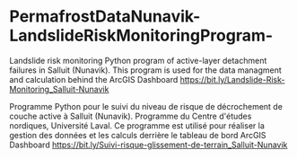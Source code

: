 # PermafrostDataNunavik-LandslideRiskMonitoringProgram-
Landslide risk monitoring Python program of active-layer detachment failures in Salluit (Nunavik). This program is used for the data managment and calculation behind the ArcGIS Dashboard https://bit.ly/Landslide-Risk-Monitoring_Salluit-Nunavik 

Programme Python pour le suivi du niveau de risque de décrochement de couche active à Salluit (Nunavik). Programme du Centre d'études nordiques, Université Laval. 
Ce programme est utilisé pour réaliser la gestion des données et les calculs derrière le tableau de bord ArcGIS Dashboard https://bit.ly/Suivi-risque-glissement-de-terrain_Salluit-Nunavik
